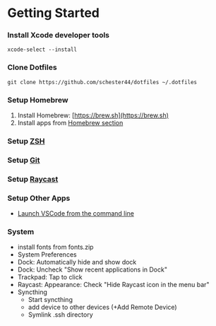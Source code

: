 # Getting Started

### Install Xcode developer tools
```
xcode-select --install
```

### Clone Dotfiles
```
git clone https://github.com/schester44/dotfiles ~/.dotfiles
```

### Setup Homebrew
1. Install Homebrew: [https://brew.sh](https://brew.sh)
2. Install apps from [Homebrew section](https://github.com/schester44/dotfiles/tree/master/homebrew)

### Setup [ZSH](https://github.com/schester44/dotfiles/tree/master/zsh)

### Setup [Git](https://github.com/schester44/dotfiles/tree/master/git)

### Setup [Raycast](https://github.com/schester44/dotfiles/tree/master/raycast)

### Setup Other Apps
- [Launch VSCode from the command line](https://code.visualstudio.com/docs/setup/mac#_launching-from-the-command-line)



### System
- install fonts from fonts.zip
- System Preferences
- Dock: Automatically hide and show dock
- Dock: Uncheck "Show recent applications in Dock"
- Trackpad: Tap to click
- Raycast: Appearance: Check "Hide Raycast icon in the menu bar"
- Syncthing
  - Start syncthing
  - add device to other devices (+Add Remote Device)
  - Symlink .ssh directory
